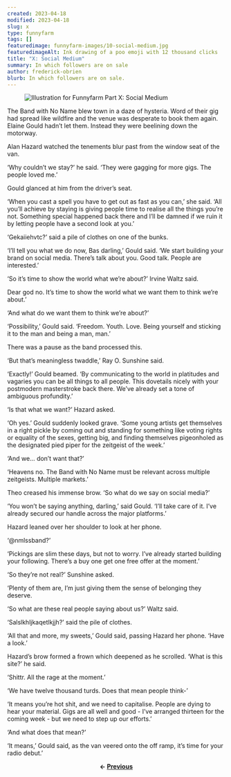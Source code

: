```yaml
---
created: 2023-04-18
modified: 2023-04-18
slug: x
type: funnyfarm
tags: []
featuredimage: funnyfarm-images/10-social-medium.jpg
featuredimageAlt: Ink drawing of a poo emoji with 12 thousand clicks
title: "X: Social Medium"
summary: In which followers are on sale
author: frederick-obrien
blurb: In which followers are on sale.
---
```


<figure class="wide">
  <img src="funnyfarm-images/10-social-medium.jpg" alt="Illustration for Funnyfarm Part X: Social Medium" />
  <figcaption></figcaption>
</figure>

The Band with No Name blew town in a daze of hysteria. Word of their gig had spread like wildfire and the venue was desperate to book them again. Elaine Gould hadn’t let them. Instead they were beelining down the motorway.

Alan Hazard watched the tenements blur past from the window seat of the van.

‘Why couldn’t we stay?’ he said. ‘They were gagging for more gigs. The people loved me.’

Gould glanced at him from the driver’s seat.

‘When you cast a spell you have to get out as fast as you can,’ she said. ‘All you’ll achieve by staying is giving people time to realise all the things you’re not. Something special happened back there and I’ll be damned if we ruin it by letting people have a second look at you.’

‘Gekaiiehvtc?’ said a pile of clothes on one of the bunks.

‘I’ll tell you what we do now, Bas darling,’ Gould said. ‘We start building your brand on social media. There’s talk about you. Good talk. People are interested.’

‘So it’s time to show the world what we’re about?’ Irvine Waltz said.

Dear god no. It’s time to show the world what we want them to think we’re about.’

‘And what do we want them to think we’re about?’

‘Possibility,’ Gould said. ‘Freedom. Youth. Love. Being yourself and sticking it to the man and being a man, man.’

There was a pause as the band processed this.

‘But that’s meaningless twaddle,’ Ray O. Sunshine said.

‘Exactly!’ Gould beamed. ‘By communicating to the world in platitudes and vagaries you can be all things to all people. This dovetails nicely with your postmodern masterstroke back there. We’ve already set a tone of ambiguous profundity.’

‘Is that what we want?’ Hazard asked.

‘Oh yes.’ Gould suddenly looked grave. ‘Some young artists get themselves in a right pickle by coming out and standing for something like voting rights or equality of the sexes, getting big, and finding themselves pigeonholed as the designated pied piper for the zeitgeist of the week.’

‘And we… don’t want that?’

‘Heavens no. The Band with No Name must be relevant across multiple zeitgeists. Multiple markets.’

Theo creased his immense brow. ‘So what do we say on social media?’

‘You won’t be saying anything, darling,’ said Gould. ‘I’ll take care of it. I’ve already secured our handle across the major platforms.’

Hazard leaned over her shoulder to look at her phone.

‘@nmlssband?’

‘Pickings are slim these days, but not to worry. I’ve already started building your following. There’s a buy one get one free offer at the moment.’

‘So they’re not real?’ Sunshine asked.

‘Plenty of them are, I’m just giving them the sense of belonging they deserve. 

‘So what are these real people saying about us?’ Waltz said.

‘Salslkhljkaqetlkjjh?’ said the pile of clothes.

‘All that and more, my sweets,’ Gould said, passing Hazard her phone. ‘Have a look.’

Hazard’s brow formed a frown which deepened as he scrolled. ‘What is this site?’ he said.

‘Shittr. All the rage at the moment.’

‘We have twelve thousand turds. Does that mean people think-’

‘It means you’re hot shit, and we need to capitalise. People are dying to hear your material. Gigs are all well and good - I’ve arranged thirteen for the coming week - but we need to step up our efforts.’

‘And what does that mean?’

‘It means,’ Gould said, as the van veered onto the off ramp, it’s time for your radio debut.’

<center><p><strong>← <a href="funnyfarm/ix/">Previous</a></p></center>
